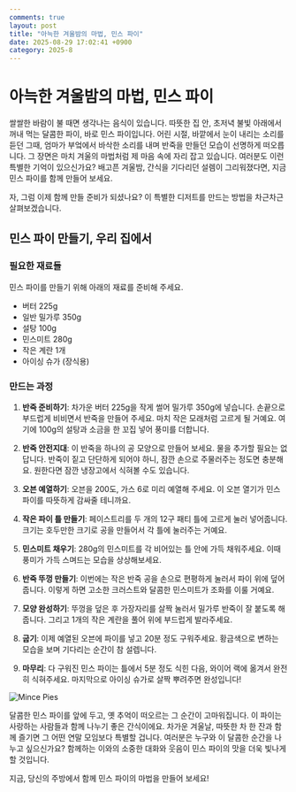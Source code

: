 ```yaml
---
comments: true
layout: post
title: "아늑한 겨울밤의 마법, 민스 파이"
date: 2025-08-29 17:02:41 +0900
category: 2025-8
---
```


# 아늑한 겨울밤의 마법, 민스 파이

쌀쌀한 바람이 불 때면 생각나는 음식이 있습니다. 따뜻한 집 안, 초저녁 불빛 아래에서 꺼내 먹는 달콤한 파이, 바로 민스 파이입니다. 어린 시절, 바깥에서 눈이 내리는 소리를 듣던 그때, 엄마가 부엌에서 바삭한 소리를 내며 반죽을 만들던 모습이 선명하게 떠오릅니다. 그 장면은 마치 겨울의 마법처럼 제 마음 속에 자리 잡고 있습니다. 여러분도 이런 특별한 기억이 있으신가요? 배고픈 겨울밤, 간식을 기다리던 설렘이 그리워졌다면, 지금 민스 파이를 함께 만들어 보세요.

  

자, 그럼 이제 함께 만들 준비가 되셨나요? 이 특별한 디저트를 만드는 방법을 차근차근 살펴보겠습니다. 

  

## 민스 파이 만들기, 우리 집에서

### 필요한 재료들

민스 파이를 만들기 위해 아래의 재료를 준비해 주세요.

- 버터 225g
- 일반 밀가루 350g
- 설탕 100g
- 민스미트 280g
- 작은 계란 1개
- 아이싱 슈가 (장식용)

  

### 만드는 과정

1. **반죽 준비하기**: 차가운 버터 225g을 작게 썰어 밀가루 350g에 넣습니다. 손끝으로 부드럽게 비비면서 반죽을 만들어 주세요. 마치 작은 모래처럼 고르게 될 거예요. 여기에 100g의 설탕과 소금을 한 꼬집 넣어 풍미를 더합니다.

2. **반죽 안전지대**: 이 반죽을 하나의 공 모양으로 만들어 보세요. 물을 추가할 필요는 없답니다. 반죽이 짙고 단단하게 되어야 하니, 잠깐 손으로 주물러주는 정도면 충분해요. 원한다면 잠깐 냉장고에서 식혀볼 수도 있습니다.

3. **오븐 예열하기**: 오븐을 200도, 가스 6로 미리 예열해 주세요. 이 오븐 열기가 민스 파이를 따뜻하게 감싸줄 테니까요.

4. **작은 파이 틀 만들기**: 페이스트리를 두 개의 12구 패티 틀에 고르게 눌러 넣어줍니다. 크기는 호두만한 크기로 공을 만들어서 각 틀에 눌러주는 거예요. 

5. **민스미트 채우기**: 280g의 민스미트를 각 비어있는 틀 안에 가득 채워주세요. 이때 풍미가 가득 스며드는 모습을 상상해보세요.

6. **반죽 뚜껑 만들기**: 이번에는 작은 반죽 공을 손으로 편평하게 눌러서 파이 위에 덮어줍니다. 이렇게 하면 고소한 크러스트와 달콤한 민스미트가 조화를 이룰 거예요.

7. **모양 완성하기**: 뚜껑을 덮은 후 가장자리를 살짝 눌러서 밀가루 반죽이 잘 붙도록 해줍니다. 그리고 1개의 작은 계란을 풀어 위에 부드럽게 발라주세요. 

8. **굽기**: 이제 예열된 오븐에 파이를 넣고 20분 정도 구워주세요. 황금색으로 변하는 모습을 보며 기다리는 순간이 참 설렙니다. 

9. **마무리**: 다 구워진 민스 파이는 틀에서 5분 정도 식힌 다음, 와이어 랙에 옮겨서 완전히 식혀주세요. 마지막으로 아이싱 슈가로 살짝 뿌려주면 완성입니다!

![Mince Pies](https://www.themealdb.com/images/media/meals/qe8pf51576795532.jpg)

  

달콤한 민스 파이를 앞에 두고, 옛 추억이 떠오르는 그 순간이 고마워집니다. 이 파이는 사랑하는 사람들과 함께 나누기 좋은 간식이에요. 차가운 겨울날, 따뜻한 차 한 잔과 함께 즐기면 그 어떤 연말 모임보다 특별할 겁니다. 여러분은 누구와 이 달콤한 순간을 나누고 싶으신가요? 함께하는 이와의 소중한 대화와 웃음이 민스 파이의 맛을 더욱 빛나게 할 것입니다. 

지금, 당신의 주방에서 함께 민스 파이의 마법을 만들어 보세요!